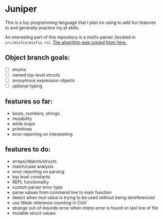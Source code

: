 # Juniper

This is a toy programming language that I plan on using to add fun features to and generally practice my pl skills.

An interesting part of this repository is a mixfix parser (located in `src/mixfix/mixfix.rs`). [The algorithm was copied from here.](https://github.com/uvm-plaid/uvmhs/blob/master/src/UVMHS/Lib/Parser/Mixfix.hs)

## Object branch goals:

 - [ ] enums
 - [ ] named top-level structs
 - [ ] anonymous expression objects
 - [ ] optional typing

## features so far:

 - bools, numbers, strings
 - mutability
 - while loops
 - primitives
 - error reporting on interpreting

## features to do:

 - arrays/objects/structs
 - match/case analysis
 - error reporting on parsing
 - top level constants
 - REPL functionality
 - custom parser error type
 - parse values from command line to main function
 - detect when mut value is trying to be used without being dereferenced
 - use Weak reference counting in CloV
 - strange out-of-bounds error when interp error is found on last line of file
 - mutable struct values

